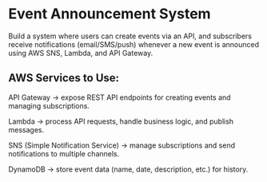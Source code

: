 # Event Announcement System
Build a system where users can create events via an API, and subscribers receive notifications (email/SMS/push) whenever a new event is announced using AWS SNS, Lambda, and API Gateway.       

## AWS Services to Use:

API Gateway → expose REST API endpoints for creating events and managing subscriptions.

Lambda → process API requests, handle business logic, and publish messages.

SNS (Simple Notification Service) → manage subscriptions and send notifications to multiple channels.

DynamoDB → store event data (name, date, description, etc.) for history.
